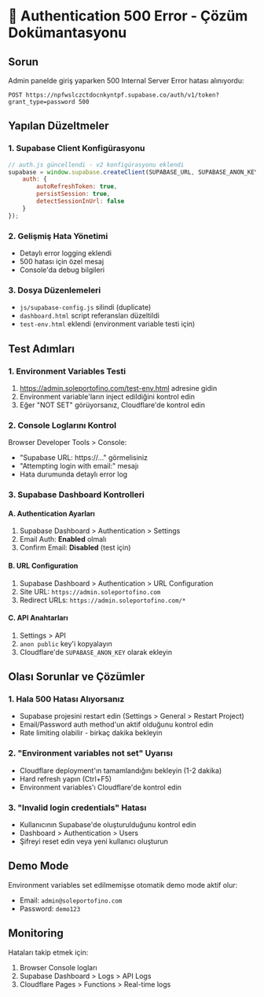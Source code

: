 # 🔧 Authentication 500 Error - Çözüm Dokümantasyonu

## Sorun
Admin panelde giriş yaparken 500 Internal Server Error hatası alınıyordu:
```
POST https://npfwslczctdocnkyntpf.supabase.co/auth/v1/token?grant_type=password 500
```

## Yapılan Düzeltmeler

### 1. Supabase Client Konfigürasyonu
```javascript
// auth.js güncellendi - v2 konfigürasyonu eklendi
supabase = window.supabase.createClient(SUPABASE_URL, SUPABASE_ANON_KEY, {
    auth: {
        autoRefreshToken: true,
        persistSession: true,
        detectSessionInUrl: false
    }
});
```

### 2. Gelişmiş Hata Yönetimi
- Detaylı error logging eklendi
- 500 hatası için özel mesaj
- Console'da debug bilgileri

### 3. Dosya Düzenlemeleri
- `js/supabase-config.js` silindi (duplicate)
- `dashboard.html` script referansları düzeltildi
- `test-env.html` eklendi (environment variable testi için)

## Test Adımları

### 1. Environment Variables Testi
1. https://admin.soleportofino.com/test-env.html adresine gidin
2. Environment variable'ların inject edildiğini kontrol edin
3. Eğer "NOT SET" görüyorsanız, Cloudflare'de kontrol edin

### 2. Console Loglarını Kontrol
Browser Developer Tools > Console:
- "Supabase URL: https://..." görmelisiniz
- "Attempting login with email:" mesajı
- Hata durumunda detaylı error log

### 3. Supabase Dashboard Kontrolleri

#### A. Authentication Ayarları
1. Supabase Dashboard > Authentication > Settings
2. Email Auth: **Enabled** olmalı
3. Confirm Email: **Disabled** (test için)

#### B. URL Configuration
1. Supabase Dashboard > Authentication > URL Configuration
2. Site URL: `https://admin.soleportofino.com`
3. Redirect URLs: `https://admin.soleportofino.com/*`

#### C. API Anahtarları
1. Settings > API
2. `anon public` key'i kopyalayın
3. Cloudflare'de `SUPABASE_ANON_KEY` olarak ekleyin

## Olası Sorunlar ve Çözümler

### 1. Hala 500 Hatası Alıyorsanız
- Supabase projesini restart edin (Settings > General > Restart Project)
- Email/Password auth method'un aktif olduğunu kontrol edin
- Rate limiting olabilir - birkaç dakika bekleyin

### 2. "Environment variables not set" Uyarısı
- Cloudflare deployment'ın tamamlandığını bekleyin (1-2 dakika)
- Hard refresh yapın (Ctrl+F5)
- Environment variables'ı Cloudflare'de kontrol edin

### 3. "Invalid login credentials" Hatası
- Kullanıcının Supabase'de oluşturulduğunu kontrol edin
- Dashboard > Authentication > Users
- Şifreyi reset edin veya yeni kullanıcı oluşturun

## Demo Mode
Environment variables set edilmemişse otomatik demo mode aktif olur:
- Email: `admin@soleportofino.com`
- Password: `demo123`

## Monitoring
Hataları takip etmek için:
1. Browser Console logları
2. Supabase Dashboard > Logs > API Logs
3. Cloudflare Pages > Functions > Real-time logs